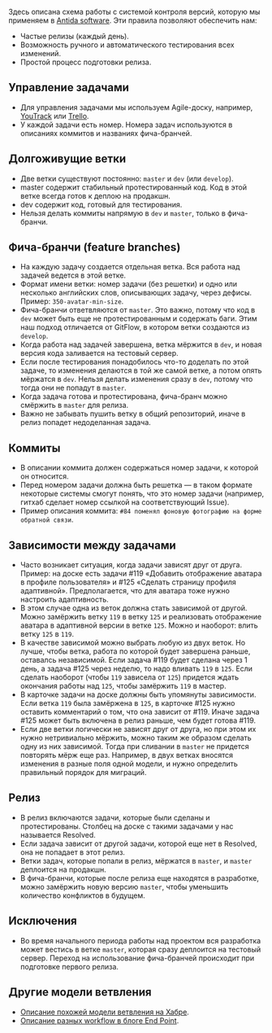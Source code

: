 Здесь описана схема работы с системой контроля версий, которую мы применяем в [Antida software](http://antidasoftware.com/). Эти правила позволяют обеспечить нам:

* Частые релизы (каждый день).
* Возможность ручного и автоматического тестирования всех изменений.
* Простой процесс подготовки релиза.


Управление задачами
-------------------

* Для управления задачами мы используем Agile-доску, например, [YouTrack](https://www.jetbrains.com/youtrack/) или [Trello](https://trello.com/).
* У каждой задачи есть номер. Номера задач используются в описаниях коммитов и названиях фича-бранчей.


Долгоживущие ветки
------------------

* Две ветки существуют постоянно: `master` и `dev` (или `develop`).
* master содержит стабильный протестированный код. Код в этой ветке всегда готов к деплою на продакшн.
* dev содержит код, готовый для тестирования.
* Нельзя делать коммиты напрямую в `dev` и `master`, только в фича-бранчи.


Фича-бранчи (feature branches)
------------------------------

* На каждую задачу создается отдельная ветка. Вся работа над задачей ведется в этой ветке.
* Формат имени ветки: номер задачи (без решетки) и одно или несколько английских слов, описывающих задачу, через дефисы. Пример: `350-avatar-min-size`.
* Фича-бранчи ответвляются от `master`. Это важно, потому что код в `dev` может быть еще не протестированным и содержать баги. Этим наш подход отличается от GitFlow, в котором ветки создаются из `develop`.
* Когда работа над задачей завершена, ветка мёржится в `dev`, и новая версия кода заливается на тестовый сервер.
* Если после тестирования понадобилось что-то доделать по этой задаче, то изменения делаются в той же самой ветке, а потом опять мёржатся в `dev`. Нельзя делать изменения сразу в `dev`, потому что тогда они не попадут в `master`.
* Когда задача готова и протестирована, фича-бранч можно смёржить в `master` для релиза.
* Важно не забывать пушить ветку в общий репозиторий, иначе в релиз попадет недоделанная задача.


Коммиты
-------

* В описании коммита должен содержаться номер задачи, к которой он относится.
* Перед номером задачи должна быть решетка — в таком формате некоторые системы смогут понять, что это номер задачи (например, гитхаб сделает номер ссылкой на соответствующий Issue).
* Пример описания коммита: `#84 поменял фоновую фотографию на форме обратной связи`.


Зависимости между задачами
--------------------------

* Часто возникает ситуация, когда задачи зависят друг от друга. Пример: на доске есть задачи #119 «Добавить отображение аватара в профиле пользователя» и #125 «Сделать страницу профиля адаптивной». Предполагается, что для аватара тоже нужно настроить адаптивность.
* В этом случае одна из веток должна стать зависимой от другой. Можно замёржить ветку `119` в ветку `125` и реализовать отображение аватара в адаптивной версии в ветке `125`. Можно и наоборот: влить ветку `125` в `119`.
* В качестве зависимой можно выбрать любую из двух веток. Но лучше, чтобы ветка, работа по которой будет завершена раньше, оставалсь независимой. Если задача #119 будет сделана через 1 день, а задача #125 через неделю, то надо вливать `119` в `125`. Если сделать наоборот (чтобы `119` зависела от `125`) придется ждать окончания работы над `125`, чтобы замёржить `119` в мастер.
* В карточке задачи на доске должны быть упомянуты зависимости. Если ветка `119` была замёржена в `125`, в карточке #125 нужно оставить комментарий о том, что она зависит от #119. Иначе задача #125 может быть включена в релиз раньше, чем будет готова #119.
* Если две ветки логически не зависят друг от друга, но при этом их нужно нетривиально мёржить, можно таким же образом сделать одну из них зависимой. Тогда при сливании в `master` не придется повторять мёрж еще раз. Например, в двух ветках вносятся изменения в разные поля одной модели, и нужно определить правильный порядок для миграций.


Релиз
-----

* В релиз включаются задачи, которые были сделаны и протестированы. Столбец на доске с такими задачами у нас называется Resolved.
* Если задача зависит от другой задачи, которой еще нет в Resolved, она не попадает в этот релиз.
* Ветки задач, которые попали в релиз, мёржатся в `master`, и `master` деплоится на продакшн.
* В фича-бранчи, которые после релиза еще находятся в разработке, можно замёржить новую версию `master`, чтобы уменьшить количество конфликтов в будущем.


Исключения
----------

* Во время начального периода работы над проектом вся разработка может вестись в ветке `master`, которая сразу деплоится на тестовый сервер. Переход на использование фича-бранчей происходит при подготовке первого релиза.


Другие модели ветвления
-----------------------

* [Описание похожей модели ветвления на Хабре](https://habrahabr.ru/post/106912/).
* [Описание разных workflow в блоге End Point](http://blog.endpoint.com/2014/05/git-workflows-that-work.html).
